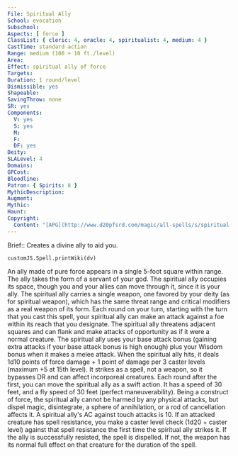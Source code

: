 ```yaml
---
File: Spiritual Ally
School: evocation
Subschool: 
Aspects: [ force ]
ClassList: { cleric: 4, oracle: 4, spiritualist: 4, medium: 4 }
CastTime: standard action
Range: medium (100 + 10 ft./level)
Area: 
Effect: spiritual ally of force
Targets: 
Duration: 1 round/level
Dismissible: yes
Shapeable: 
SavingThrow: none
SR: yes
Components:
  V: yes
  S: yes
  M: 
  F: 
  DF: yes
Deity: 
SLALevel: 4
Domains: 
GPCost: 
Bloodline: 
Patron: { Spirits: 8 }
MythicDescription: 
Augment: 
Mythic: 
Haunt: 
Copyright:
  Content: "[APG](http://www.d20pfsrd.com/magic/all-spells/s/spiritual-ally)"
---
```

Brief:: Creates a divine ally to aid you.

```dataviewjs
customJS.Spell.printWiki(dv)
```

An ally made of pure force appears in a single 5-foot square within range. The ally takes the form of a servant of your god.  The spiritual ally occupies its space, though you and your allies can move through it, since it is your ally. The spiritual ally carries a single weapon, one favored by your deity (as for spiritual weapon), which has the same threat range and critical modifiers as a real weapon of its form. Each round on your turn, starting with the turn that you cast this spell, your spiritual ally can make an attack against a foe within its reach that you designate. The spiritual ally threatens adjacent squares and can flank and make attacks of opportunity as if it were a normal creature. The spiritual ally uses your base attack bonus (gaining extra attacks if your base attack bonus is high enough) plus your Wisdom bonus when it makes a melee attack. When the spiritual ally hits, it deals 1d10 points of force damage + 1 point of damage per 3 caster levels (maximum +5 at 15th level). It strikes as a spell, not a weapon, so it bypasses DR and can affect incorporeal creatures.  Each round after the first, you can move the spiritual ally as a swift action. It has a speed of 30 feet, and a fly speed of 30 feet (perfect maneuverability). Being a construct of force, the spiritual ally cannot be harmed by any physical attacks, but dispel magic, disintegrate, a sphere of annihilation, or a rod of cancellation affects it. A spiritual ally's AC against touch attacks is 10.  If an attacked creature has spell resistance, you make a caster level check (1d20 + caster level) against that spell resistance the first time the spiritual ally strikes it. If the ally is successfully resisted, the spell is dispelled. If not, the weapon has its normal full effect on that creature for the duration of the spell.
